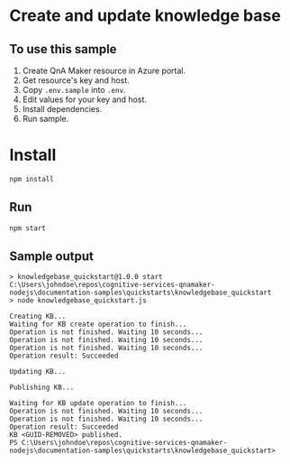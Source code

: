# Create and update knowledge base

## To use this sample

1. Create QnA Maker resource in Azure portal.
1. Get resource's key and host.
1. Copy `.env.sample` into `.env`.
1. Edit values for your key and host.
1. Install dependencies.
1. Run sample.

# Install

```javascript
npm install
```

## Run

```javascript
npm start
```

## Sample output

```console
> knowledgebase_quickstart@1.0.0 start C:\Users\johndoe\repos\cognitive-services-qnamaker-nodejs\documentation-samples\quickstarts\knowledgebase_quickstart
> node knowledgebase_quickstart.js

Creating KB...
Waiting for KB create operation to finish...
Operation is not finished. Waiting 10 seconds...
Operation is not finished. Waiting 10 seconds...
Operation is not finished. Waiting 10 seconds...
Operation result: Succeeded

Updating KB...

Publishing KB...

Waiting for KB update operation to finish...
Operation is not finished. Waiting 10 seconds...
Operation is not finished. Waiting 10 seconds...
Operation result: Succeeded
KB <GUID-REMOVED> published.
PS C:\Users\johndoe\repos\cognitive-services-qnamaker-nodejs\documentation-samples\quickstarts\knowledgebase_quickstart>
```

